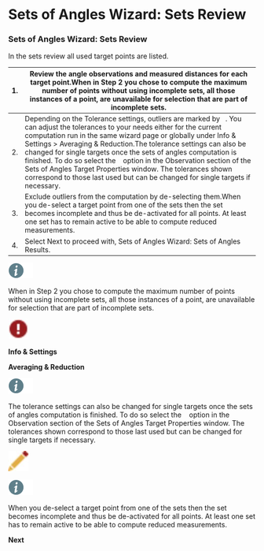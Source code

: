 # Sets of Angles Wizard: Sets Review

### Sets of Angles Wizard: Sets Review

In the sets review all used target points are listed.

| 1. | Review the angle observations and measured distances for each target point.When in Step 2 you chose to compute the maximum number of points without using incomplete sets, all those instances of a point, are unavailable for selection that are part of incomplete sets. |
| --- | --- |
| 2. | Depending on the Tolerance settings, outliers are marked by   . You can adjust the tolerances to your needs either for the current computation run in the same wizard page or globally under Info & Settings > Averaging & Reduction.The tolerance settings can also be changed for single targets once the sets of angles computation is finished. To do so select the    option in the Observation section of the Sets of Angles Target Properties window. The tolerances shown correspond to those last used but can be changed for single targets if necessary. |
| 3. | Exclude outliers from the computation by de-selecting them.When you de-select a target point from one of the sets then the set becomes incomplete and thus be de-activated for all points. At least one set has to remain active to be able to compute reduced measurements. |
| 4. | Select Next to proceed with, Sets of Angles Wizard: Sets of Angles Results. |

![Image](./data/icons/note.gif)

When in Step 2 you chose to compute the maximum number of points without using incomplete sets, all those instances of a point, are unavailable for selection that are part of incomplete sets.

![Image](graphics/00468303.jpg)

**Info & Settings**

**Averaging & Reduction**

![Image](./data/icons/note.gif)

The tolerance settings can also be changed for single targets once the sets of angles computation is finished. To do so select the    option in the Observation section of the Sets of Angles Target Properties window. The tolerances shown correspond to those last used but can be changed for single targets if necessary.

![Image](graphics/00467046.jpg)

![Image](./data/icons/note.gif)

When you de-select a target point from one of the sets then the set becomes incomplete and thus be de-activated for all points. At least one set has to remain active to be able to compute reduced measurements.

**Next**

